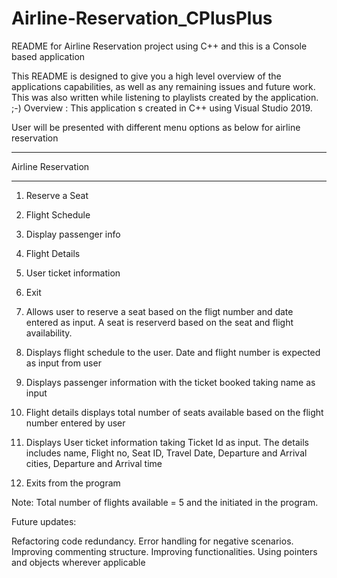 # Airline-Reservation_CPlusPlus
README for Airline Reservation project using C++ and this is a Console based application

This README is designed to give you a high level overview of the applications capabilities, as well as any remaining issues and future work. This was also written while listening to playlists created by the application. ;-)
Overview : This application s created in C++ using Visual Studio 2019.

User will be presented with different menu options as below for airline reservation

*******************
Airline Reservation
*******************
1. Reserve a Seat
2. Flight Schedule
3. Display passenger info
4. Flight Details
5. User ticket information
0. Exit

1. Allows user to reserve a seat based on the fligt number and date entered as input. A seat is reserverd based on the seat and flight availability.
2. Displays flight schedule to the user. Date and flight number is expected as input from user
3. Displays passenger information with the ticket booked taking name as input
4. Flight details displays total number of seats available based on the flight number entered by user
5. Displays User ticket information taking Ticket Id as input. The details includes name, Flight no, Seat ID, Travel Date, Departure and Arrival cities, Departure and Arrival time
6. Exits from the program

Note: Total number of flights available = 5 and the initiated in the program. 

Future updates:

Refactoring code redundancy.
Error handling for negative scenarios.
Improving commenting structure.
Improving functionalities.
Using pointers and objects wherever applicable 
